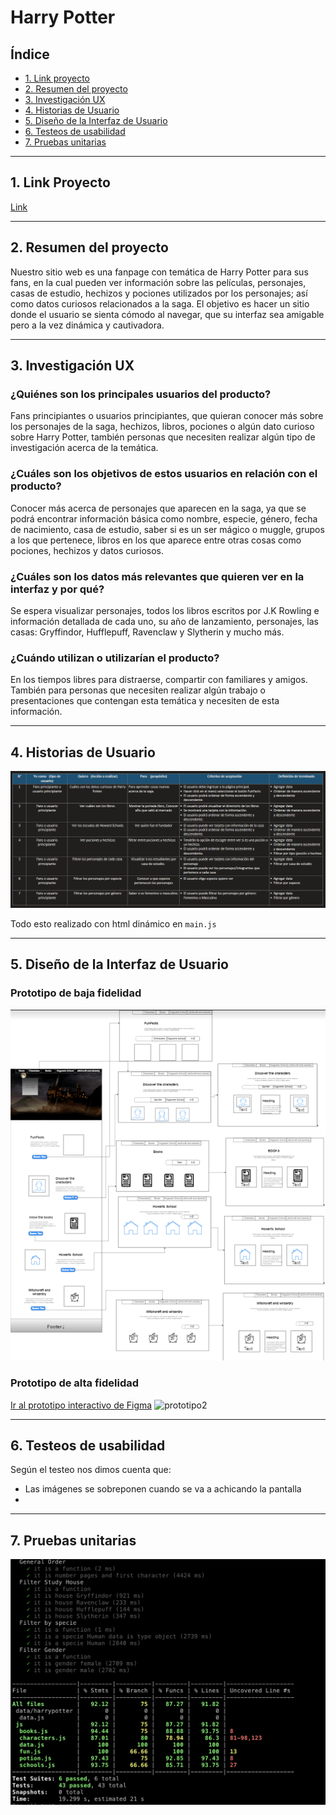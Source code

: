 # Harry Potter

## Índice

* [1. Link proyecto](#1-Link)
* [2. Resumen del proyecto](#2-resumen-del-proyecto)
* [3. Investigación UX](#3-investigación-UX)
* [4. Historias de Usuario](#4-historias-de-usuario)
* [5. Diseño de la Interfaz de Usuario](#5-diseño-de-la-interfaz-de-usuario)
* [6. Testeos de usabilidad](#6-testeos-de-usabilidad)
* [7. Pruebas unitarias](#7-pruebas-unitarias)


***

## 1. Link Proyecto

[Link](https://rossyalex.github.io/data-lovers/)

***

## 2. Resumen del proyecto
Nuestro sitio web es una fanpage con temática de Harry Potter para sus fans, en la cual pueden ver información sobre las películas, personajes, casas de estudio, hechizos y pociones utilizados por los personajes; así como datos curiosos relacionados a la saga. El objetivo es hacer un sitio donde el usuario se sienta cómodo al navegar, que su interfaz sea amigable pero a la vez dinámica y cautivadora.
***

## 3. Investigación UX

### __¿Quiénes son los principales usuarios del producto?__

Fans principiantes o usuarios principiantes, que quieran conocer más sobre los personajes de la saga, hechizos, libros, pociones o algún dato curioso sobre Harry Potter, también personas que necesiten realizar algún tipo de investigación acerca de la temática.

### __¿Cuáles son los objetivos de estos usuarios en relación con el producto?__

Conocer más acerca de personajes que aparecen en la saga, ya que se podrá encontrar información básica como nombre, especie, género, fecha de nacimiento, casa de estudio, saber si es un ser mágico o muggle, grupos a los que pertenece, libros en los que aparece entre otras cosas como pociones, hechizos y datos curiosos.

### __¿Cuáles son los datos más relevantes que quieren ver en la interfaz y por qué?__

Se espera visualizar personajes, todos los libros escritos por J.K Rowling e información detallada de cada uno, su año de lanzamiento, personajes, las casas: Gryffindor, Hufflepuff, Ravenclaw y Slytherin y mucho más.

### __¿Cuándo utilizan o utilizarían el producto?__

En los tiempos libres para distraerse, compartir con familiares y amigos.  También para personas que necesiten realizar algún trabajo o presentaciones que contengan esta temática y necesiten de esta información.


***
## 4. Historias de Usuario

![historiaUsuario]

Todo esto realizado con html dinámico en `main.js`
***
## 5. Diseño de la Interfaz de Usuario



### __Prototipo de baja fidelidad__

![prototipo1]


### __Prototipo de alta fidelidad__

 [Ir al prototipo interactivo de Figma][prototype-url]
 ![prototipo2]
***
## 6. Testeos de usabilidad
Según el testeo nos dimos cuenta que:

* Las imágenes se sobreponen cuando se va a achicando la pantalla
*

***
## 7. Pruebas unitarias
![testingApp]

<!-- MARKDOWN LINKS & IMAGES -->
[prototipo1]: ./src/img/prototype/lo-fi-prototype.jpg
[prototipo2]: ./src/img/prototype/HarryPotterPage.png
[prototype-url]: https://www.figma.com/proto/r4WNNhy1BF9AtnZGIKXqRo/HarryPotterPage?page-id=0%3A1&node-id=1%3A2&viewport=449%2C618%2C0.12&scaling=scale-down-width&starting-point-node-id=1%3A2
[historiaUsuario]: ./src/img/prototype/historiaDeUsuario.PNG
[testingApp]: ./src/img/test.png
